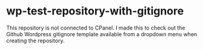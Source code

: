 # wp-test-repository-with-gitignore
This repository is not connected to CPanel. I made this to check out the Github Wordpress gitignore template available from a dropdown menu when creating the repository.
